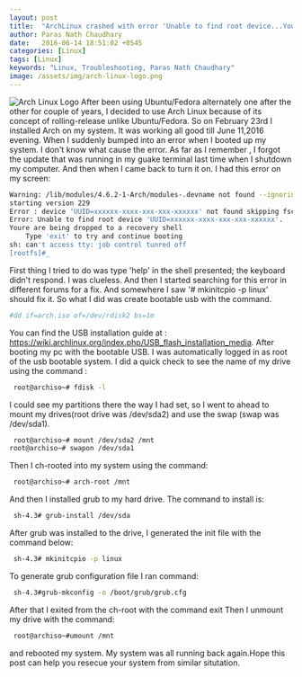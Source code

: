 ```yaml
---
layout: post
title:  "ArchLinux crashed with error 'Unable to find root device...Youre are being dropped to a recovery shell'"
author: Paras Nath Chaudhary
date:   2016-06-14 18:51:02 +0545
categories: [Linux]
tags: [Linux]
keywords: "Linux, Troubleshooting, Paras Nath Chaudhary"
image: /assets/img/arch-linux-logo.png
---
```

![Arch Linux Logo ](/blog/assets/img/arch-linux-logo.png)
After been using Ubuntu/Fedora alternately one after the other for couple of years, I decided to use Arch Linux because of its concept of rolling-release unlike Ubuntu/Fedora. So on February 23rd I installed Arch on my system. <!--more-->It was working all good till June 11,2016 evening. When I suddenly bumped into an error when I booted up my system. I don't know what cause the error. As far as I remember , I forgot the update that was running in my guake terminal last time when I shutdown my computer. And then when I came back to turn it on. I had this error on my screen:

```bash
Warning: /lib/modules/4.6.2-1-Arch/modules-.devname not found --ignoring
starting version 229
Error : device 'UUID=xxxxxx-xxxx-xxx-xxx-xxxxxx' not found skipping fsck.
Error: Unable to find root device 'UUID=xxxxxx-xxxx-xxx-xxx-xxxxxx'.
Youre are being dropped to a recovery shell
    Type 'exit' to try and continue booting
sh: can't access tty: job control tunred off
[rootfs]#_ 
```
First thing I tried to do was type 'help' in the shell presented; the keyboard didn't respond. I was clueless. And then I started searching for this error in different forums for a fix. And somewhere I saw '# mkinitcpio -p linux' should fix it. So what I did was create bootable usb with the command.
```bash
#dd if=arch.iso of=/dev/rdisk2 bs=1m
```
You can find the USB installation guide at : https://wiki.archlinux.org/index.php/USB_flash_installation_media.
After booting my pc with the bootable USB. I was automatically logged in as root of the usb bootable system. I did a quick check to see the name of my drive using the command :
```bash
 root@archiso~# fdisk -l
 ```
I could see my partitions there the way I had set, so I went to ahead to mount my drives(root drive was /dev/sda2) and use the swap (swap was /dev/sda1).
```bash
 root@archiso~# mount /dev/sda2 /mnt
root@archiso~# swapon /dev/sda1 
```

Then I ch-rooted into my system using the command:
```bash
 root@archiso~# arch-root /mnt
 ```
And then I installed grub to my hard drive. The command to install is:
```bash
 sh-4.3# grub-install /dev/sda
 ```
After grub was installed to the drive, I generated the init file with the command below:
```bash
 sh-4.3# mkinitcpio -p linux
 ```
To generate grub configuration file I ran command:
```bash
 sh-4.3#grub-mkconfig -o /boot/grub/grub.cfg
 ```
After that I exited from the ch-root with the command exit
Then I unmount my drive with the command:
```bash
 root@archiso~#umount /mnt
 ```
and rebooted my system.
My system was all running back again.Hope this post can help you resecue your system from similar situtation.